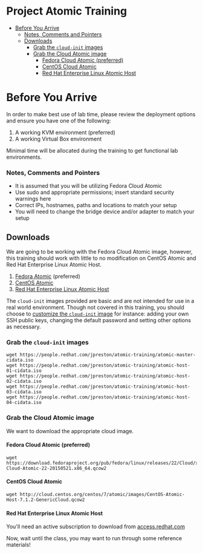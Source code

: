 # Project Atomic Training

<!-- MarkdownTOC depth=4 autolink=true bracket=round -->

- [Before You Arrive](#before-you-arrive)
  - [Notes, Comments and Pointers](#notes-comments-and-pointers)
  - [Downloads](#downloads)
    - [Grab the ```cloud-init``` images](#grab-the-cloud-init-images)
    - [Grab the Cloud Atomic image](#grab-the-cloud-atomic-image)
      - [Fedora Cloud Atomic (preferred)](#fedora-cloud-atomic-preferred)
      - [CentOS Cloud Atomic](#centos-cloud-atomic)
      - [Red Hat Enterprise Linux Atomic Host](#red-hat-enterprise-linux-atomic-host)

<!-- /MarkdownTOC -->

# Before You Arrive

In order to make best use of lab time, please review the deployment options and ensure you have one of the following:

1. A working KVM environment (preferred)
1. A working Virtual Box environment

Minimal time will be allocated during the training to get functional lab environments.

### Notes, Comments and Pointers

* It is assumed that you will be utilizing Fedora Cloud Atomic
* Use sudo and appropriate permissions; insert standard security warnings here
* Correct IPs, hostnames, paths and locations to match your setup
* You will need to change the bridge device and/or adapter to match your setup

## Downloads

We are going to be working with the Fedora Cloud Atomic image, however, this training should work with little to no modification on CentOS Atomic and Red Hat Enterprise Linux Atomic Host.

1. [Fedora Atomic](https://getfedora.org/cloud/download/atomic.html) (preferred)
1. [CentOS Atomic](http://cloud.centos.org/centos/7/atomic/images/)
1. [Red Hat Enterprise Linux Atomic Host](https://www.redhat.com/en/technologies/linux-platforms/enterprise-linux)

The ```cloud-init``` images provided are basic and are not intended for use in a real world environment.  Though not covered in this training, you should choose to [customize the ```cloud-init``` image](http://cloudinit.readthedocs.org/en/latest/topics/examples.html) for instance: adding your own SSH public keys, changing the default password and setting other options as necessary.

### Grab the ```cloud-init``` images

```
wget https://people.redhat.com/jpreston/atomic-training/atomic-master-cidata.iso
wget https://people.redhat.com/jpreston/atomic-training/atomic-host-01-cidata.iso
wget https://people.redhat.com/jpreston/atomic-training/atomic-host-02-cidata.iso
wget https://people.redhat.com/jpreston/atomic-training/atomic-host-03-cidata.iso
wget https://people.redhat.com/jpreston/atomic-training/atomic-host-04-cidata.iso
```

### Grab the Cloud Atomic image

We want to download the appropriate cloud image.

#### Fedora Cloud Atomic (preferred)

```
wget https://download.fedoraproject.org/pub/fedora/linux/releases/22/Cloud/x86_64/Images/Fedora-Cloud-Atomic-22-20150521.x86_64.qcow2
```

#### CentOS Cloud Atomic

```
wget http://cloud.centos.org/centos/7/atomic/images/CentOS-Atomic-Host-7.1.2-GenericCloud.qcow2
```

#### Red Hat Enterprise Linux Atomic Host

You'll need an active subscription to download from [access.redhat.com](https://access.redhat.com/downloads/content/271/ver=/rhel---7/7.1.4/x86_64/product-downloads)

Now, wait until the class, you may want to run through some reference materials!
